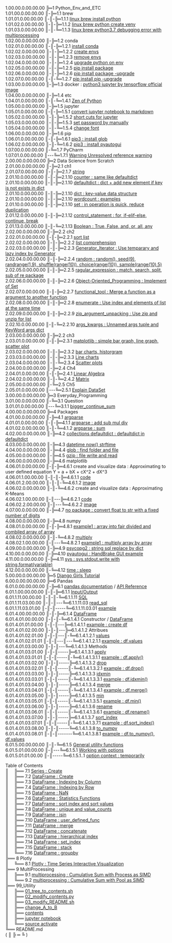 1.00.00.0.00.00.00 ╠═1 Python_Env_and_ETC  
1.01.00.0.00.00.00 ║-╠═1.1 brew  
1.01.01.0.00.00.00 ║-║-╠═1.1.1 [linux brew install python](01_Python_Env_and_ETC/01_brew/01_linux_brew_install_python.md)  
1.01.02.0.00.00.00 ║-║-╠═1.1.2 [linux brew python create venv](01_Python_Env_and_ETC/01_brew/02_linux_brew_python_create_env.md)  
1.01.03.0.00.00.00 ║-║-╚═1.1.3 [linux brew python3.7 debugging error with multiprocessing](01_Python_Env_and_ETC/01_brew/03_brew_python3.7_multiprocessing_error.md)  
1.02.00.0.00.00.00 ║-╠═1.2 conda  
1.02.01.0.00.00.00 ║-║-╠═1.2.1 [install conda](01_Python_Env_and_ETC/02_conda/01_Install_anaconda.md)  
1.02.02.0.00.00.00 ║-║-╠═1.2.2 [create envs](01_Python_Env_and_ETC/02_conda/02_conda_create_envs.md)  
1.02.03.0.00.00.00 ║-║-╠═1.2.3 [remove envs](01_Python_Env_and_ETC/02_conda/03_conda_remove_envs.md)  
1.02.04.0.00.00.00 ║-║-╠═1.2.4 [upgrade python on env](01_Python_Env_and_ETC/02_conda/04_coda_env_upgrade_python.md)  
1.02.05.0.00.00.00 ║-║-╠═1.2.5 [pip install package](01_Python_Env_and_ETC/02_conda/05_pip_install_package.md)  
1.02.06.0.00.00.00 ║-║-╠═1.2.6 [pip install package -upgrade](01_Python_Env_and_ETC/02_conda/06_pip_install_package_upgrade.md)  
1.02.07.0.00.00.00 ║-║-╚═1.2.7 [pip install pip -upgrade](01_Python_Env_and_ETC/02_conda/07_pip_upgrade.md)  
1.03.00.0.00.00.00 ║-╠═1.3 docker : [python3 jupyter by tensorflow official image](01_Python_Env_and_ETC/03_docker/tensorflow_image.md)  
1.04.00.0.00.00.00 ║-╠═1.4 etc  
1.04.01.0.00.00.00 ║-║-╚═1.4.1 [Zen of Python](01_Python_Env_and_ETC/04_etc/02_Zen_of_Python_English_Korean.md)  
1.05.00.0.00.00.00 ║-╠═1.5 jupyter  
1.05.01.0.00.00.00 ║-║-╠═1.5.1 [convert jupyter notebook to markdown](01_Python_Env_and_ETC/05_jupyter/01_convert_jupyter_notebook_to_markdown.md)  
1.05.02.0.00.00.00 ║-║-╠═1.5.2 [short cuts for jupyter](01_Python_Env_and_ETC/05_jupyter/02_Jupyter_notebook_shortcuts.md)  
1.05.03.0.00.00.00 ║-║-╠═1.5.3 [set password by manually](01_Python_Env_and_ETC/05_jupyter/03_jupyter_notebook_passwd.md)  
1.05.04.0.00.00.00 ║-║-╚═1.5.4 [change font](01_Python_Env_and_ETC/05_jupyter/04_change_font.md)  
1.06.00.0.00.00.00 ║-╠═1.6 pip  
1.06.01.0.00.00.00 ║-║-╠═1.6.1 [pip3 : install glob](01_Python_Env_and_ETC/06_pip/01_pip3_install_glob3.md)  
1.06.02.0.00.00.00 ║-║-╚═1.6.2 [pip3 : install pyautogui](01_Python_Env_and_ETC/06_pip/02_pip3_install_pyautogui_python3_xlib.md)  
1.07.00.0.00.00.00 ║-╚═1.7 PyCharm  
1.07.01.0.00.00.00 ║---╚═1.7.1 [Warning Unresolved reference warning](01_Python_Env_and_ETC/07_PyCharm/01_unresolved_reference_warning.md)  
2.00.00.0.00.00.00 ╠═2 Data Science from Scratch  
2.01.00.0.00.00.00 ║-╠═2.1 ch1  
2.01.07.0.00.00.00 ║-║-╠═2.1.7 [string](02_Data_Science_from_Scratch/02_Ch/02.01.07_string.md)  
2.01.10.0.00.00.00 ║-║-╠═2.1.10 [counter : same like defaultdict](02_Data_Science_from_Scratch/02_Ch/02.01.10_Counter.md)  
2.01.10.0.00.00.00 ║-║-╠═2.1.10 [defaultdict : dict + add new element if key is not exists in dict](02_Data_Science_from_Scratch/02_Ch/02.01.10_defaultdict.md)  
2.01.10.0.00.00.00 ║-║-╠═2.1.10 [dict : key-value data structure](02_Data_Science_from_Scratch/02_Ch/02.01.10_dict.md)  
2.01.10.0.00.00.00 ║-║-╠═2.1.10 [wordcount : examples](02_Data_Science_from_Scratch/02_Ch/02.01.10_wordcount_examples.md)  
2.01.10.0.00.00.00 ║-║-╠═2.1.10 [set : in operation is quick, reduce duplication](02_Data_Science_from_Scratch/02_Ch/02.01.11_set.md)  
2.01.12.0.00.00.00 ║-║-╠═2.1.12 [control_statement : for, if-elif-else, continue, break](02_Data_Science_from_Scratch/02_Ch/02.01.12_control_statement.md)  
2.01.13.0.00.00.00 ║-║-╚═2.1.13 [Boolean : True, False, and, or, all, any](02_Data_Science_from_Scratch/02_Ch/02.01.13_Boolean.md)  
2.02.00.0.00.00.00 ║-╠═2.2 ch2  
2.02.01.0.00.00.00 ║-║-╠═2.2.1 [sort list](02_Data_Science_from_Scratch/02_Ch/02.02.01_sort.md)  
2.02.02.0.00.00.00 ║-║-╠═2.2.2 [list comprehension](02_Data_Science_from_Scratch/02_Ch/02.02.02_list_comprehension.md)  
2.02.03.0.00.00.00 ║-║-╠═2.2.3 [Generator_Iterator : Use temparary and lazy index by Generator](02_Data_Science_from_Scratch/02_Ch/02.02.03_Generator_Iterator.md)  
2.02.04.0.00.00.00 ║-║-╠═2.2.4 [random : random(), seed(9), randrange(1,9), shuffle(range(10)), choice(range(10)), sample(range(10),5)](02_Data_Science_from_Scratch/02_Ch/02.02.04_random_numbers.md)  
2.02.05.0.00.00.00 ║-║-╠═2.2.5 [ragular_expression : match, search, split, sub of re package](02_Data_Science_from_Scratch/02_Ch/02.02.05_regular_expression.md)  
2.02.06.0.00.00.00 ║-║-╠═2.2.6 [Object-Oriented_Programming : Implement of Set](02_Data_Science_from_Scratch/02_Ch/02.02.06_object-oriented_programming.md)  
2.02.07.0.00.00.00 ║-║-╠═2.2.7 [functional_tool : Merge a function as a argument to another function](02_Data_Science_from_Scratch/02_Ch/02.02.07_functional_tool.md)  
2.02.08.0.00.00.00 ║-║-╠═2.2.8 [enumerate : Use index and elements of list at the same time](02_Data_Science_from_Scratch/02_Ch/02.02.08_enumerate.md)  
2.02.09.0.00.00.00 ║-║-╠═2.2.9 [zip_argument_unpacking : Use zip and unzip for list](02_Data_Science_from_Scratch/02_Ch/02.02.09_zip_argument_unpacking.ipynb)  
2.02.10.0.00.00.00 ║-║-╚═2.2.10 [args_kwargs : Unnamed args tuple and KeyWord args dict](02_Data_Science_from_Scratch/02_Ch/02.02.10_args_kwargs.ipynb)  
2.03.00.0.00.00.00 ║-╠═2.2 ch3  
2.03.01.0.00.00.00 ║-║-╠═2.3.1 [matplotlib : simple bar graph, line graph, scatter plot](02_Data_Science_from_Scratch/03_Ch/03.01_matplotlib.ipynb)  
2.03.02.0.00.00.00 ║-║-╠═2.3.2 [bar charts, historgram](02_Data_Science_from_Scratch/03_Ch/03.02_bar_charts.ipynb)  
2.03.03.0.00.00.00 ║-║-╠═2.3.3 [Line charts](02_Data_Science_from_Scratch/03_Ch/03.03_line_charts.ipynb)  
2.03.04.0.00.00.00 ║-║-╚═2.3.4 [Scatter plots](02_Data_Science_from_Scratch/03_Ch/03.04_scatter_plots.ipynb)  
2.04.00.0.00.00.00 ║-╠═2.4 Ch4  
2.04.01.0.00.00.00 ║-║-╠═2.4.1 [Linear Algebra](02_Data_Science_from_Scratch/04_Ch/04.01_Linear_Algebra.ipynb)  
2.04.02.0.00.00.00 ║-║-╚═2.4.2 [Matrix](02_Data_Science_from_Scratch/04_Ch/04.02_Matrix.ipynb)  
2.05.00.0.00.00.00 ║-╚═2.5 Ch5  
2.05.01.0.00.00.00 ║---╚═2.5.1 [Explain DataSet](02_Data_Science_from_Scratch/05_Ch/05.01_Explain_DataSet.ipynb)  
3.00.00.0.00.00.00 ╠═3 Everyday_Programming  
3.01.00.0.00.00.00 ║-╚═3.1 Question  
3.01.01.0.00.00.00 ║---╚═3.1.1 [bigger_continue_sum](03_Everyday_Programming/01_Q/bigger_continue_sum.py)  
4.00.00.0.00.00.00 ╠═4 Packages  
4.01.00.0.00.00.00 ║-╠═4.1 [argparse](https://docs.python.org/ko/3/howto/argparse.html)  
4.01.01.0.00.00.00 ║-║-╠═4.1.1 [argparse : add sub mul div](04_packages/01_argparse/calculation.py)  
4.01.02.0.00.00.00 ║-║-╚═4.1.2 [argparse : sum](04_packages/01_argparse/sum.py)  
4.02.00.0.00.00.00 ║-╠═4.2 [collections defaultdict : defaultdict in defaultdict](04_packages/02_collections/01_defaultdict/01_dictionary_in_dictionary.py)  
4.03.00.0.00.00.00 ║-╠═4.3 [datetime now() strftime](04_packages/03_datetime/01_datetime_now_strftime.py)  
4.04.00.0.00.00.00 ║-╠═4.4 [glob : find folder and file](04_packages/04_glob/01_find_folder_and_file_by_glob.ipynb)  
4.05.00.0.00.00.00 ║-╠═4.5 [gzip : file write and read](04_packages/05_gzip/01_gzip_write_read.py)  
4.06.00.0.00.00.00 ║-╠═4.6 matplotlib  
4.06.01.0.00.00.00 ║-║-╠═4.6.1 create and visualize data : Approximating to user defined equation Y = a + bX + cX^2 + dX^3  
4.06.01.1.00.00.00 ║-║-║-╠═4.6.1.1 [code](04_packages/06_matplotlib/01_create_and_visualize_data/01_Approximating_to_user_defiend_equation/01_approximating_to_user_defined_equation.py)  
4.06.01.2.00.00.00 ║-║-║-╚═4.6.1.2 [image](04_packages/06_matplotlib/01_create_and_visualize_data/01_Approximating_to_user_defiend_equation/02_user_defined_equation_scatter_plot.png)  
4.06.02.0.00.00.00 ║-║-╚═4.6.2 create and visualize data : Approximating K-Means  
4.06.02.1.00.00.00 ║-║---╠═4.6.2.1 [code](04_packages/06_matplotlib/01_create_and_visualize_data/02_Approximating_to_kmeans/01_approximating_to_kmeans.py)  
4.06.02.2.00.00.00 ║-║---╚═4.6.2.2 [image](04_packages/06_matplotlib/01_create_and_visualize_data/02_Approximating_to_kmeans/02_kmean_scatter_plot.png)  
4.07.00.0.00.00.00 ║-╠═4.7 [no package : convert float to str with a fixed number of digits](04_packages/07_no_package/01_float_to_str_with_a_fixed_number_of_digits.ipynb)  
4.08.00.0.00.00.00 ║-╠═4.8 numpy  
4.08.01.0.00.00.00 ║-║-╠═4.8.1 [example1 : array into fair divided and combiled array of array](04_packages/08_numpy/00_example/01_array_into_fair_divided_list_of_arrays.md)  
4.08.02.0.00.00.00 ║-║-╚═4.8.2 [multiply](https://docs.scipy.org/doc/numpy/reference/generated/numpy.multiply.html)  
4.08.02.1.00.00.00 ║-║---╚═4.8.2.1 [example1 : multiply array by array](04_packages/08_numpy/01_multiply/01_multiply_array_by_array.md)  
4.09.00.0.00.00.00 ║-╠═4.9 [psycopg2 : string sql replace by dict](04_packages/09_psycopg2/01_replace_string_with_dictionary.py)  
4.10.00.0.00.00.00 ║-╠═4.10 [pyautogui : HandBrake GUI example](04_packages/10_pyautogui/01_HandBrake_GUI_example.py)  
4.11.00.0.00.00.00 ║-╠═4.11 [sys : sys.stdout.write with string.format(variable)](04_packages/11_sys/01_sys_stdout_write_with_string_format.py)  
4.12.00.0.00.00.00 ║-╚═4.12 [time : sleep](04_packages/12_time/01_sleep.md)  
5.00.00.0.00.00.00 ╠═5 [Django Girls Tutorial](05_Django/01_Django_Girls_Tutorial/memo.md)  
6.00.0.00.00.00.00 ╠═6 Pandas  
6.01.0.00.00.00.00 ║-╠═6.1 [pandas documentation](https://pandas.pydata.org/pandas-docs/stable/index.html) / [API Reference](https://pandas.pydata.org/pandas-docs/stable/reference/index.html)  
6.01.1.00.00.00.00 ║-║-╠═6.1.1 [Input/Output](https://pandas.pydata.org/pandas-docs/stable/reference/io.html#)  
6.01.1.11.00.00.00 ║-║-║-╚═6.1.1.11 [SQL](https://pandas.pydata.org/pandas-docs/stable/reference/io.html#sql)  
6.01.1.11.03.00.00 ║-║-║---╚═6.1.1.11.03 [read_sql](https://pandas.pydata.org/pandas-docs/stable/reference/api/pandas.read_sql.html#pandas.read_sql)  
6.01.1.11.03.01.00 ║-║-║-----╚═6.1.1.11.03.01 [example](06_Pandas/01_documentation_API_Reference/01_Input_Output/11_SQL/03_read_sql.md)  
6.01.4.00.00.00.00 ║-║-╠═6.1.4 [DataFrame](https://pandas.pydata.org/pandas-docs/stable/reference/frame.html)  
6.01.4.01.00.00.00 ║-║-║-╚═6.1.4.1 Constructor / [DataFrame](https://pandas.pydata.org/pandas-docs/stable/reference/api/pandas.DataFrame.html#pandas.DataFrame)  
6.01.4.01.01.00.00 ║-║-║---╠═6.1.4.1.1 [example : create df](06_Pandas/01_documentation_API_Reference/04_DataFrame/01_Constructor_DataFrame/01_DataFrame.md)  
6.01.4.01.02.00.00 ║-║-║---╠═6.1.4.1.2 Attribues  
6.01.4.01.02.01.00 ║-║-║---║-╚═6.1.4.1.2.1 [values](https://pandas.pydata.org/pandas-docs/stable/reference/api/pandas.DataFrame.values.html#pandas.DataFrame.values)  
6.01.4.01.02.01.01 ║-║-║---║---╚═6.1.4.1.2.1.1 [example : df.values](06_Pandas/01_documentation_API_Reference/04_DataFrame/01_Constructor_DataFrame/02_Attributes/01_values/01_df_values.md)  
6.01.4.01.03.00.00 ║-║-║---╚═6.1.4.1.3 Methods  
6.01.4.01.03.01.00 ║-║-║-----╠═6.1.4.1.3.1 [apply](https://pandas.pydata.org/pandas-docs/stable/reference/api/pandas.DataFrame.apply.html#pandas.DataFrame.apply)  
6.01.4.01.03.01.01 ║-║-║-----║-╚═6.1.4.1.3.1.1 [example : df.apply()](06_Pandas/01_documentation_API_Reference/04_DataFrame/01_Constructor_DataFrame/03_Methods/001_apply/01_df.apply.ipynb)  
6.01.4.01.03.02.00 ║-║-║-----╠═6.1.4.1.3.2 [drop](https://pandas.pydata.org/pandas-docs/stable/reference/api/pandas.DataFrame.drop.html#pandas.DataFrame.drop)  
6.01.4.01.03.02.01 ║-║-║-----║-╚═6.1.4.1.3.2.1 [example : df.drop()](06_Pandas/01_documentation_API_Reference/04_DataFrame/01_Constructor_DataFrame/03_Methods/045_drop/01_df_drop_columns.ipynb)  
6.01.4.01.03.03.00 ║-║-║-----╠═6.1.4.1.3.3 [idxmin](https://pandas.pydata.org/pandas-docs/stable/reference/api/pandas.DataFrame.idxmin.html#pandas.DataFrame.idxmin)  
6.01.4.01.03.03.01 ║-║-║-----║-╚═6.1.4.1.3.3.1 [example : df.idxmin()](06_Pandas/01_documentation_API_Reference/04_DataFrame/01_Constructor_DataFrame/03_Methods/076_idxmin/01_df.idxmin.ipynb)  
6.01.4.01.03.04.00 ║-║-║-----╠═6.1.4.1.3.4 [merge](https://pandas.pydata.org/pandas-docs/stable/reference/api/pandas.DataFrame.merge.html#pandas.DataFrame.merge)  
6.01.4.01.03.04.01 ║-║-║-----║-╚═6.1.4.1.3.4.1 [example : df.merge()](06_Pandas/01_documentation_API_Reference/04_DataFrame/01_Constructor_DataFrame/03_Methods/104_merge/01_df.merge.ipynb)  
6.01.4.01.03.05.00 ║-║-║-----╠═6.1.4.1.3.5 [min](https://pandas.pydata.org/pandas-docs/stable/reference/api/pandas.DataFrame.min.html#pandas.DataFrame.min)  
6.01.4.01.03.05.01 ║-║-║-----║-╚═6.1.4.1.3.5.1 [example : df.min()](06_Pandas/01_documentation_API_Reference/04_DataFrame/01_Constructor_DataFrame/03_Methods/105_min/01_df.min.ipynb)  
6.01.4.01.03.06.00 ║-║-║-----╠═6.1.4.1.3.6 [rename](https://pandas.pydata.org/pandas-docs/stable/reference/api/pandas.DataFrame.rename.html#pandas.DataFrame.rename)  
6.01.4.01.03.06.01 ║-║-║-----║-╚═6.1.4.1.3.6.1 [example : df.rename()](06_Pandas/01_documentation_API_Reference/04_DataFrame/01_Constructor_DataFrame/03_Methods/133_rename/01_df_rename_columns.ipynb)  
6.01.4.01.03.07.00 ║-║-║-----╠═6.1.4.1.3.7 [sort_index](https://pandas.pydata.org/pandas-docs/stable/reference/api/pandas.DataFrame.sort_index.html#pandas.DataFrame.sort_index)  
6.01.4.01.03.07.01 ║-║-║-----║-╚═6.1.4.1.3.7.1 [example : df.sort_index()](06_Pandas/01_documentation_API_Reference/04_DataFrame/01_Constructor_DataFrame/03_Methods/158_sort_idx/01_df.sort_index.ipynb)  
6.01.4.01.03.08.00 ║-║-║-----╚═6.1.4.1.3.8 [to_numpy](https://pandas.pydata.org/pandas-docs/stable/reference/api/pandas.DataFrame.to_numpy.html#pandas.DataFrame.to_numpy)  
6.01.4.01.03.08.01 ║-║-║-------╚═6.1.4.1.3.8.1 [example : df.to_numpy(), df.values](06_Pandas/01_documentation_API_Reference/04_DataFrame/01_Constructor_DataFrame/03_Methods/181_to_numpy/01_df.to_numpy.md)  
6.01.5.00.00.00.00 ║-║-╚═6.1.5 [General utility functions](https://pandas.pydata.org/pandas-docs/stable/reference/general_utility_functions.html)  
6.01.5.01.00.00.00 ║-║---╚═6.1.5.1 [Working with options](https://pandas.pydata.org/pandas-docs/stable/reference/general_utility_functions.html#working-with-options)  
6.01.5.01.01.00.00 ║-║-----╚═6.1.5.1..1 [option context : temporarily](06_Pandas/01_documentation_API_Reference/15_General_utility_functions/01_Working_with_options/05_option_context.md)  

Table of Contents  
║&ensp;&ensp;&nbsp;╠══ 7.1 [Series : Create](06_Pandas/02_Tutorial/01_Series_Create.ipynb)  
║&ensp;&ensp;&nbsp;╠══ 7.2 [DataFrame : Create](06_Pandas/02_Tutorial/02_DataFrame_Create.ipynb)  
║&ensp;&ensp;&nbsp;╠══ 7.3 [DataFrame : Indexing by Column](06_Pandas/02_Tutorial/03_DataFrame_Indexing_by_column.ipynb)  
║&ensp;&ensp;&nbsp;╠══ 7.4 [DataFrame : Indexing by Row](06_Pandas/02_Tutorial/04_DataFrame_Indexing_by_row.ipynb)  
║&ensp;&ensp;&nbsp;╠══ 7.5 [DataFrame : NaN](06_Pandas/02_Tutorial/05_DataFrame_NaN.ipynb)  
║&ensp;&ensp;&nbsp;╠══ 7.6 [DataFrame : Statistics Functions](06_Pandas/02_Tutorial/06_DataFrame_statistics_function.ipynb)  
║&ensp;&ensp;&nbsp;╠══ 7.7 [DataFrame : sort index and sort values](06_Pandas/02_Tutorial/07_DataFrame_sort_index_and_sort_values.ipynb)  
║&ensp;&ensp;&nbsp;╠══ 7.8 [DataFrame : unique and value_counts](06_Pandas/02_Tutorial/08_unique_value_counts.ipynb)  
║&ensp;&ensp;&nbsp;╠══ 7.9 [DataFrame : isin](06_Pandas/02_Tutorial/09_isin.ipynb)  
║&ensp;&ensp;&nbsp;╠══ 7.10 [DataFrame : user_defined_func](06_Pandas/02_Tutorial/10_user_defined_func.ipynb)  
║&ensp;&ensp;&nbsp;╠══ 7.11 [DataFrame : merge](06_Pandas/02_Tutorial/11_df_merge.ipynb)  
║&ensp;&ensp;&nbsp;╠══ 7.12 [DataFrame : concatenate](06_Pandas/02_Tutorial/12_df_concatenate.ipynb)  
║&ensp;&ensp;&nbsp;╠══ 7.13 [DataFrame : hierarchical index](06_Pandas/02_Tutorial/13_df_hierarchical_index.ipynb)  
║&ensp;&ensp;&nbsp;╠══ 7.14 [DataFrame : set_index](06_Pandas/02_Tutorial/14_df_set_index.ipynb)  
║&ensp;&ensp;&nbsp;╠══ 7.15 [DataFrame : stack](06_Pandas/02_Tutorial/15_df_stack.ipynb)  
║&ensp;&ensp;&nbsp;╚══ 7.16 [DataFrame : groupby](06_Pandas/02_Tutorial/17_series_df_groupby.ipynb)  
╠══ 8 Plotly  
║&ensp;&ensp;&nbsp;╚══ 8.1 [Plotly : Time Series Interactive Visualization](08_Plotly/01_plotly-time-series.ipynb)  
╠══ 9 MultiProcessing  
║&ensp;&ensp;&nbsp;╠══ 9.1 [multiprocessing : Cumulative Sum with Process as SIMD](09_MultiProcessing/01_cumsum_SIMD_multiprocessing_Process.ipynb)  
║&ensp;&ensp;&nbsp;╚══ 9.2 [multiprocessing : Cumulative Sum with Pool as SIMD](09_MultiProcessing/02_cumsum_SIMD_multiprocessing_Pool.ipynb)  
╠══ 99_Utility  
║&ensp;&ensp;&nbsp;╠══ [01_tree_to_contents.sh](99_Utility/01_tree_to_contents.sh)  
║&ensp;&ensp;&nbsp;╠══ [02_modify_contents.py](99_Utility/02_modify_contents.py)  
║&ensp;&ensp;&nbsp;╠══ [03_modify_README.sh](99_Utility/03_modify_number_of_file_on_README.sh)  
║&ensp;&ensp;&nbsp;╠══ [change_A_to_B](99_Utility/change_A_to_B.txt)  
║&ensp;&ensp;&nbsp;╠══ [contents](99_Utility/contents.txt)  
║&ensp;&ensp;&nbsp;╠══ [jupyter notebook](99_Utility/jn_jupyter_notebook.sh)  
║&ensp;&ensp;&nbsp;╚══ [source activate](99_Utility/sa_source_activate.sh)  
╚══ README.md  
( ║ ╠ ═ ╚ )  

